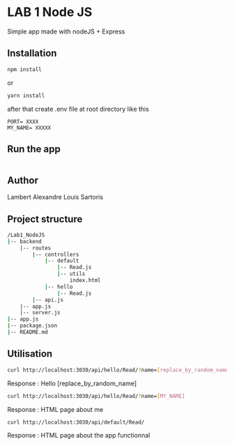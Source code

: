 # LAB 1 Node JS

Simple app made with nodeJS + Express

## Installation

```bash
npm install
```

or

```bash
yarn install
```
after that create .env file at root directory like this 

```env
PORT= XXXX
MY_NAME= XXXXX
```

## Run the app

```bash

```

## Author

Lambert Alexandre Louis Sartoris

## Project structure

```bash
/Lab1_NodeJS
|-- backend
    |-- routes
        |-- controllers
            |-- default
                |-- Read.js
                |-- utils
                    index.html
            |-- hello
                |-- Read.js
        |-- api.js
    |-- app.js
    |-- server.js
|-- app.js
|-- package.json
|-- README.md
```

## Utilisation


```bash
curl http://localhost:3030/api/hello/Read/?name=[replace_by_random_name]
```
Response : Hello [replace_by_random_name]

```bash
curl http://localhost:3030/api/hello/Read/?name=[MY_NAME]
```
Response : HTML page about me

```bash
curl http://localhost:3030/api/default/Read/
```
Response : HTML page about the app functionnal
